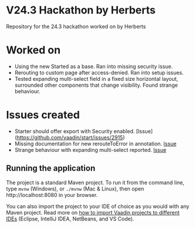 # V24.3 Hackathon by Herberts
Repository for the 24.3 hackathon worked on by Herberts


# Worked on
* Using the new Started as a base. Ran into missing security issue.
* Rerouting to custom page after access-denied. Ran into setup issues.
* Tested expanding multi-select field in a fixed size horizontal layout, 
surrounded other components that change visibility. Found strange behaviour. 

# Issues created
* Starter should offer export with Security enabled. [Issue] (https://github.com/vaadin/start/issues/2915)
* Missing documentation for new rerouteToError in annotation. [Issue](https://github.com/vaadin/docs/issues/3013)
* Strange behaviour with expanding multi-select reported. [Issue](https://github.com/vaadin/web-components/issues/6897)


## Running the application

The project is a standard Maven project. To run it from the command line,
type `mvnw` (Windows), or `./mvnw` (Mac & Linux), then open
http://localhost:8080 in your browser.

You can also import the project to your IDE of choice as you would with any
Maven project. Read more on [how to import Vaadin projects to different IDEs](https://vaadin.com/docs/latest/guide/step-by-step/importing) (Eclipse, IntelliJ IDEA, NetBeans, and VS Code).
